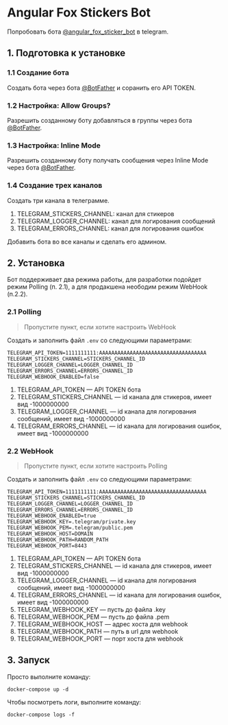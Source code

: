 # Angular Fox Stickers Bot

Попробовать бота [@angular_fox_sticker_bot](https://t.me/angular_fox_sticker_bot) в telegram.

## 1. Подготовка к установке

### 1.1 Создание бота

Создать бота через бота [@BotFather](https://t.me/BotFather) и соранить его API TOKEN.

### 1.2 Настройка: Allow Groups?

Разрешить созданному боту добавляться в группы через бота [@BotFather](https://t.me/BotFather).

### 1.3 Настройка: Inline Mode

Разрешить созданному боту получать сообщения через Inline Mode через бота [@BotFather](https://t.me/BotFather).

### 1.4 Создание трех каналов

Создать три канала в телеграмме.

1. TELEGRAM_STICKERS_CHANNEL: канал для стикеров
2. TELEGRAM_LOGGER_CHANNEL: канал для логирования сообщений
3. TELEGRAM_ERRORS_CHANNEL: канал для логирования ошибок

Добавить бота во все каналы и сделать его админом.

## 2. Установка

Бот поддерживает два режима работы, для разработки подойдет режим Polling (п. 2.1), а для продакшена неободим режим WebHook (п.2.2).

### 2.1 Polling

> Пропустите пункт, если хотите настроить WebHook

Создать и заполнить файл `.env` со следующими параметрами:
```
TELEGRAM_API_TOKEN=1111111111:AAAAAAAAAAAAAAAAAAAAAAAAAAAAAAAAAAA
TELEGRAM_STICKERS_CHANNEL=STICKERS_CHANNEL_ID
TELEGRAM_LOGGER_CHANNEL=LOGGER_CHANNEL_ID
TELEGRAM_ERRORS_CHANNEL=ERRORS_CHANNEL_ID
TELEGRAM_WEBHOOK_ENABLED=false
```

1. TELEGRAM_API_TOKEN — API TOKEN бота 
2. TELEGRAM_STICKERS_CHANNEL — id канала для стикеров, имеет вид -1000000000
3. TELEGRAM_LOGGER_CHANNEL — id канала для логирования сообщений, имеет вид -1000000000
4. TELEGRAM_ERRORS_CHANNEL — id канала для логирования ошибок, имеет вид -1000000000


### 2.2 WebHook

> Пропустите пункт, если хотите настроить Polling

Создать и заполнить файл `.env` со следующими параметрами:
```
TELEGRAM_API_TOKEN=1111111111:AAAAAAAAAAAAAAAAAAAAAAAAAAAAAAAAAAA
TELEGRAM_STICKERS_CHANNEL=STICKERS_CHANNEL_ID
TELEGRAM_LOGGER_CHANNEL=LOGGER_CHANNEL_ID
TELEGRAM_ERRORS_CHANNEL=ERRORS_CHANNEL_ID
TELEGRAM_WEBHOOK_ENABLED=true
TELEGRAM_WEBHOOK_KEY=.telegram/private.key
TELEGRAM_WEBHOOK_PEM=.telegram/public.pem
TELEGRAM_WEBHOOK_HOST=DOMAIN
TELEGRAM_WEBHOOK_PATH=RANDOM_PATH
TELEGRAM_WEBHOOK_PORT=8443
```

1. TELEGRAM_API_TOKEN — API TOKEN бота 
2. TELEGRAM_STICKERS_CHANNEL — id канала для стикеров, имеет вид -1000000000
3. TELEGRAM_LOGGER_CHANNEL — id канала для логирования сообщений, имеет вид -1000000000
4. TELEGRAM_ERRORS_CHANNEL — id канала для логирования ошибок, имеет вид -1000000000
5. TELEGRAM_WEBHOOK_KEY — пусть до файла .key
6. TELEGRAM_WEBHOOK_PEM — пусть до файла .pem
7. TELEGRAM_WEBHOOK_HOST — адрес хоста для webhook
8. TELEGRAM_WEBHOOK_PATH — путь в url для webhook
9. TELEGRAM_WEBHOOK_PORT — порт хоста для webhook

## 3. Запуск

Просто выполните команду:
```
docker-compose up -d
```

Чтобы посмотреть логи, выполните команду:
```
docker-compose logs -f
```

